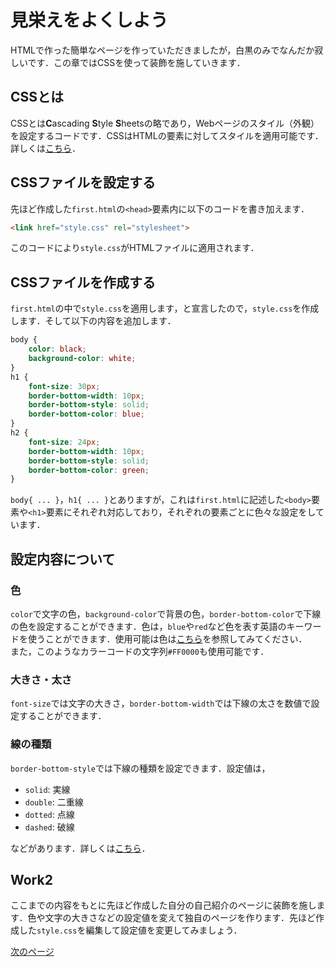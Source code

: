 # 見栄えをよくしよう
HTMLで作った簡単なページを作っていただきましたが，白黒のみでなんだか寂しいです．この章ではCSSを使って装飾を施していきます．

## CSSとは
CSSとは**C**ascading **S**tyle **S**heetsの略であり，Webページのスタイル（外観）を設定するコードです．CSSはHTMLの要素に対してスタイルを適用可能です．詳しくは[こちら](https://developer.mozilla.org/ja/docs/Learn/Getting_started_with_the_web/CSS_basics)．

## CSSファイルを設定する
先ほど作成した`first.html`の`<head>`要素内に以下のコードを書き加えます．
```html
<link href="style.css" rel="stylesheet">
```
このコードにより`style.css`がHTMLファイルに適用されます．

## CSSファイルを作成する
`first.html`の中で`style.css`を適用します，と宣言したので，`style.css`を作成します．そして以下の内容を追加します．
```css
body {
    color: black;
    background-color: white;
}
h1 {
    font-size: 30px;             
    border-bottom-width: 10px;
    border-bottom-style: solid; 
    border-bottom-color: blue;  
}
h2 {
    font-size: 24px;            
    border-bottom-width: 10px;  
    border-bottom-style: solid; 
    border-bottom-color: green; 
}
```
`body{ ... }`，`h1{ ... }`とありますが，これは`first.html`に記述した`<body>`要素や`<h1>`要素にそれぞれ対応しており，それぞれの要素ごとに色々な設定をしています．

## 設定内容について
### 色
`color`で文字の色，`background-color`で背景の色，`border-bottom-color`で下線の色を設定することができます．色は，`blue`や`red`など色を表す英語のキーワードを使うことができます．使用可能は色は[こちら](https://developer.mozilla.org/ja/docs/Web/CSS/named-color)を参照してみてください．  
また，このようなカラーコードの文字列`#FF0000`も使用可能です．

### 大きさ・太さ
`font-size`では文字の大きさ，`border-bottom-width`では下線の太さを数値で設定することができます．

### 線の種類
`border-bottom-style`では下線の種類を設定できます．設定値は，
- `solid`: 実線
- `double`: 二重線
- `dotted`: 点線
- `dashed`: 破線

などがあります．詳しくは[こちら](https://developer.mozilla.org/ja/docs/Web/CSS/border-bottom-style)．

## Work2
ここまでの内容をもとに先ほど作成した自分の自己紹介のページに装飾を施します．色や文字の大きさなどの設定値を変えて独自のページを作ります．先ほど作成した`style.css`を編集して設定値を変更してみましょう．
  
[次のページ](main-enhance.md)